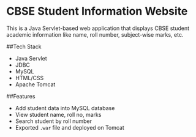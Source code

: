 # CBSE Student Information Website

This is a Java Servlet-based web application that displays CBSE student academic information like name, roll number, subject-wise marks, etc.

##Tech Stack
- Java Servlet
- JDBC
- MySQL
- HTML/CSS
- Apache Tomcat

##Features
- Add student data into MySQL database
- View student name, roll no, marks
- Search student by roll number
- Exported `.war` file and deployed on Tomcat

